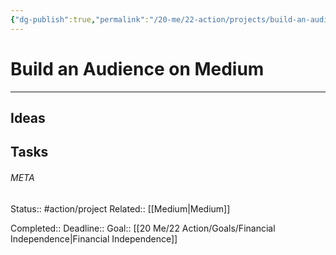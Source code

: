 ```yaml
---
{"dg-publish":true,"permalink":"/20-me/22-action/projects/build-an-audience-on-medium/"}
---
```


# Build an Audience on Medium
---
## Ideas


## Tasks




###### META
Status:: #action/project 
Related:: [[Medium\|Medium]]

Completed:: 
Deadline:: 
Goal:: [[20 Me/22 Action/Goals/Financial Independence\|Financial Independence]]
